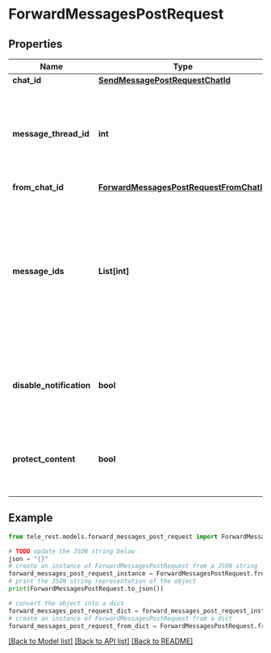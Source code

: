 # ForwardMessagesPostRequest


## Properties

Name | Type | Description | Notes
------------ | ------------- | ------------- | -------------
**chat_id** | [**SendMessagePostRequestChatId**](SendMessagePostRequestChatId.md) |  | 
**message_thread_id** | **int** | Unique identifier for the target message thread (topic) of the forum; for forum supergroups only | [optional] 
**from_chat_id** | [**ForwardMessagesPostRequestFromChatId**](ForwardMessagesPostRequestFromChatId.md) |  | 
**message_ids** | **List[int]** | A JSON-serialized list of 1-100 identifiers of messages in the chat *from\\_chat\\_id* to forward. The identifiers must be specified in a strictly increasing order. | 
**disable_notification** | **bool** | Sends the messages [silently](https://telegram.org/blog/channels-2-0#silent-messages). Users will receive a notification with no sound. | [optional] 
**protect_content** | **bool** | Protects the contents of the forwarded messages from forwarding and saving | [optional] 

## Example

```python
from tele_rest.models.forward_messages_post_request import ForwardMessagesPostRequest

# TODO update the JSON string below
json = "{}"
# create an instance of ForwardMessagesPostRequest from a JSON string
forward_messages_post_request_instance = ForwardMessagesPostRequest.from_json(json)
# print the JSON string representation of the object
print(ForwardMessagesPostRequest.to_json())

# convert the object into a dict
forward_messages_post_request_dict = forward_messages_post_request_instance.to_dict()
# create an instance of ForwardMessagesPostRequest from a dict
forward_messages_post_request_from_dict = ForwardMessagesPostRequest.from_dict(forward_messages_post_request_dict)
```
[[Back to Model list]](../README.md#documentation-for-models) [[Back to API list]](../README.md#documentation-for-api-endpoints) [[Back to README]](../README.md)


